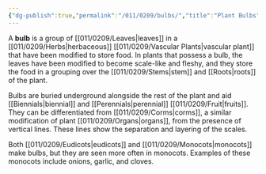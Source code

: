 ```yaml
---
{"dg-publish":true,"permalink":"/011/0209/bulbs/","title":"Plant Bulbs","tags":["BIOL412"],"created":"2024-10-01T08:55:43.000-07:00","updated":"2025-01-22T00:29:15.270-08:00"}
---
```


A **bulb** is a group of [[011/0209/Leaves\|leaves]] in a [[011/0209/Herbs\|herbaceous]] [[011/0209/Vascular Plants\|vascular plant]] that have been modified to store food. In plants that possess a bulb, the leaves have been modified to become scale-like and fleshy, and they store the food in a grouping over the [[011/0209/Stems\|stem]] and [[Roots\|roots]] of the plant.

Bulbs are buried underground alongside the rest of the plant and aid [[Biennials\|biennial]] and [[Perennials\|perennial]] [[011/0209/Fruit\|fruits]]. They can be differentiated from [[011/0209/Corms\|corms]], a similar modification of plant [[011/0209/Organs\|organs]], from the presence of vertical lines. These lines show the separation and layering of the scales.

Both [[011/0209/Eudicots\|eudicots]] and [[011/0209/Monocots\|monocots]] make bulbs, but they are seen more often in monocots. Examples of these monocots include onions, garlic, and cloves.